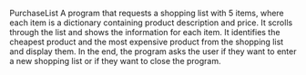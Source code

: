 PurchaseList
A program that requests a shopping list with 5 items, where each item is a dictionary containing product description and price.
It scrolls through the list and shows the information for each item.
It identifies the cheapest product and the most expensive product from the shopping list and display them.
In the end, the program asks the user if they want to enter a new shopping list or if they want to close the program.
